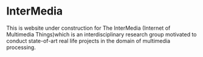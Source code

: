 # InterMedia
This is website under construction for The InterMedia (Internet of Multimedia Things)which is an interdisciplinary research group motivated to conduct state-of-art real life projects in the domain of multimedia processing.
